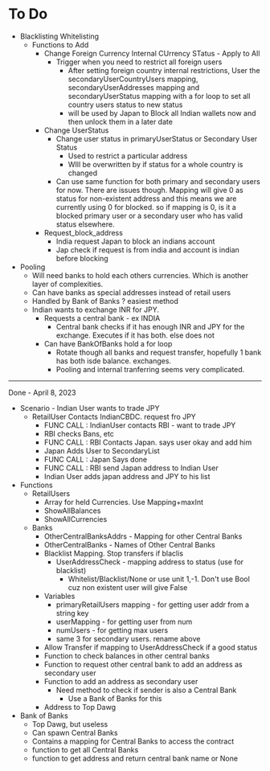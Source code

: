 # To Do
- Blacklisting Whitelisting
  - Functions to Add
    - Change Foreign Currency Internal CUrrency STatus - Apply to All
      - Trigger when you need to restrict all foreign users
        - After setting foreign country internal restrictions, User the secondaryUserCountryUsers mapping, secondaryUserAddresses mapping and secondaryUserStatus mapping with a for loop to set all country users status to new status
        - will be used by Japan to Block all Indian wallets now and then unlock them in a later date
    - Change UserStatus
      - Change user status in primaryUserStatus or Secondary User Status
        - Used to restrict a particular address
        - WIll be overwritten by if status for a whole country is changed
      - Can use same function for both primary and secondary users for now. There are issues though. Mapping will give 0 as status for non-existent address and this means we are currently using 0 for blocked. so if mapping is 0, is it a blocked primary user or a secondary user who has valid status elsewhere.
    - Request_block_address
      - India request Japan to block an indians account
      - Jap check if request is from india and account is indian before blocking
- Pooling
  - Will need banks to hold each others currencies. Which is another layer of complexities.
  - Can have banks as special addresses instead of retail users
  - Handled by Bank of Banks ? easiest method
  - Indian wants to exchange INR for JPY.
    - Requests a central bank - ex INDIA
      - Central bank checks if it has enough INR and JPY for the exchange. Executes if it has both. else does not
    - Can have BankOfBanks hold a for loop
      - Rotate though all banks and request transfer, hopefully 1 bank has both isde balance. exchanges.
      - Pooling and internal tranferring seems very complicated.
---
Done - April 8, 2023
- Scenario - Indian User wants to trade JPY
  - RetailUser Contacts IndianCBDC. request fro JPY
    - FUNC CALL : IndianUser contacts RBI - want to trade JPY 
    - RBI checks Bans, etc
    - FUNC CALL : RBI Contacts Japan. says user okay and add him
    - Japan Adds User to SecondaryList
    - FUNC CALL : Japan Says done
    - FUNC CALL : RBI send Japan address to Indian User
    - Indian User adds japan address and JPY to his list
- Functions
  - RetailUsers
    - Array for held Currencies. Use Mapping+maxInt
    - ShowAllBalances
    - ShowAllCurrencies
  - Banks
    - OtherCentralBanksAddrs - Mapping for other Central Banks
    - OtherCentralBanks - Names of Other Central Banks
    - Blacklist Mapping. Stop transfers if blaclis
        - UserAddressCheck - mapping address to status (use for blacklist)
          - Whitelist/Blacklist/None or use unit 1,-1. Don't use Bool cuz non existent user will give False
    - Variables
        - primaryRetailUsers mapping - for getting user addr from a string key
        - userMapping - for getting user from num
        - numUsers - for getting max users
        - same 3 for secondary users. rename above
    - Allow Transfer if mapping to UserAddressCheck if a good status
    - Function to check balances in other central banks
    - Function to request other central bank to add an address as secondary user
    - Function to add an address as secondary user
      - Need method to check if sender is also a Central Bank
        - Use a Bank of Banks for this
    - Address to Top Dawg
- Bank of Banks
  - Top Dawg, but useless
  - Can spawn Central Banks
  - Contains a mapping for Central Banks to access the contract
  - function to get all Central Banks
  - function to get address and return central bank name or None
        


